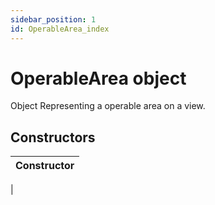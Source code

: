 ```yaml
---
sidebar_position: 1
id: OperableArea_index
---
```


# OperableArea object
Object Representing a operable area on a view.

## Constructors
|Constructor|
|---|
|

